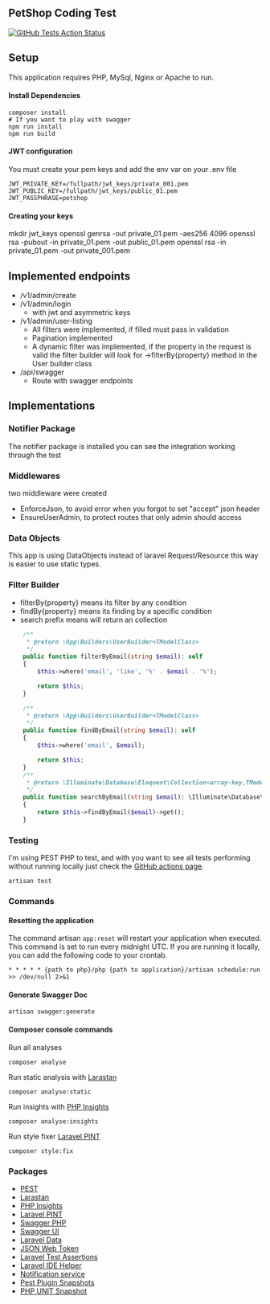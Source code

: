 ## PetShop Coding Test
[![GitHub Tests Action Status](https://img.shields.io/github/actions/workflow/status/peteleco/petshop/test.yml?branch=main&label=tests&style=flat-square)](https://github.com/peteleco/petshop/actions?query=workflow%3Atests+branch%3Amain)

## Setup
This application requires PHP, MySql, Nginx or Apache  to run.

#### Install Dependencies
```
composer install
# If you want to play with swagger
npm run install
npm run build
```

#### JWT configuration
You must create your pem keys and add the env var on your .env file
```
JWT_PRIVATE_KEY=/fullpath/jwt_keys/private_001.pem
JWT_PUBLIC_KEY=/fullpath/jwt_keys/public_01.pem
JWT_PASSPHRASE=petshop
```
#### Creating your keys
mkdir jwt_keys
openssl genrsa -out private_01.pem -aes256 4096
openssl rsa -pubout -in private_01.pem -out public_01.pem
openssl rsa -in private_01.pem -out private_001.pem



## Implemented endpoints 
- /v1/admin/create
- /v1/admin/login
  - with jwt and asymmetric keys 
- /v1/admin/user-listing
  - All filters were implemented, if filled must pass in validation
  - Pagination implemented
  - A dynamic filter was implemented,  if the property in the request is valid the filter builder will look for ->filterBy{property} method in the User builder class
- /api/swagger
  - Route with swagger endpoints
  
## Implementations
### Notifier Package 
The notifier package is installed you can see the integration working through the test
### Middlewares
two middleware were created
- EnforceJson, to avoid error when you forgot to set "accept" json header
- EnsureUserAdmin, to protect routes that only admin should access
### Data Objects
This app is using DataObjects instead of laravel Request/Resource this way is easier to use static types.  
### Filter Builder
- filterBy{property} means its filter by any condition
- findBy{property} means its finding by a specific condition
- search prefix means will return an collection
```php
    /**
     * @return \App\Builders\UserBuilder<TModelClass>
     */
    public function filterByEmail(string $email): self
    {
        $this->where('email', 'like', '%' . $email . '%');

        return $this;
    }

    /**
     * @return \App\Builders\UserBuilder<TModelClass>
     */
    public function findByEmail(string $email): self
    {
        $this->where('email', $email);

        return $this;
    }
    /**
     * @return \Illuminate\Database\Eloquent\Collection<array-key,TModelClass>
     */
    public function searchByEmail(string $email): \Illuminate\Database\Eloquent\Collection
    {
        return $this->findByEmail($email)->get();
    }
```

### Testing

I'm using PEST PHP to test, and with you want to see all tests performing without running locally just check the [GitHub actions page](https://github.com/peteleco/petshop/actions).
````shell
artisan test
````

### Commands

#### Resetting the application
The command artisan `app:reset` will restart your application when executed. This command is set to run every midnight UTC. If you are running it locally, you can add the following code to your crontab.
```
* * * * * {path to php}/php {path to application}/artisan schedule:run >> /dev/null 2>&1
```

#### Generate Swagger Doc
```
artisan swagger:generate
```

#### Composer console commands
Run all analyses
```shell
composer analyse
```
Run static analysis with [Larastan](https://github.com/nunomaduro/larastan)
```shell
composer analyse:static
```
Run insights with [PHP Insights](https://github.com/nunomaduro/phpinsights)
```shell
composer analyse:insights
```
Run style fixer [Laravel PINT](https://github.com/laravel/pint)
```shell
composer style:fix
```

### Packages
- [PEST](https://github.com/pestphp/pest)
- [Larastan](https://github.com/nunomaduro/larastan)
- [PHP Insights](https://github.com/nunomaduro/phpinsights)
- [Laravel PINT](https://github.com/laravel/pint)
- [Swagger PHP](https://github.com/zircote/swagger-php)
- [Swagger UI](https://github.com/swagger-api/swagger-ui)
- [Laravel Data](https://github.com/spatie/laravel-data)
- [JSON Web Token](https://github.com/lcobucci/jwt)
- [Laravel Test Assertions](https://github.com/jasonmccreary/laravel-test-assertions)
- [Laravel IDE Helper](https://github.com/barryvdh/laravel-ide-helper)
- [Notification service](https://github.com/peteleco/notifier)
-  [Pest Plugin Snapshots](https://github.com/spatie/pest-plugin-snapshots)
-  [PHP UNIT Snapshot](https://github.com/spatie/phpunit-snapshot-assertions)